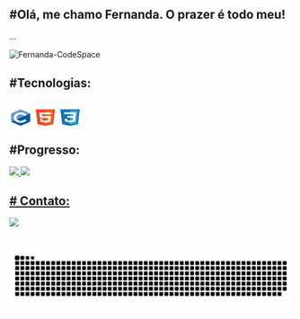 ## #Olá, me chamo Fernanda. O prazer é todo meu!

<p text-align="justify">

...

</p>

<img align="center" alt="Fernanda-CodeSpace" src="https://i.pinimg.com/originals/f9/57/6f/f9576fca9fc8ef79976a1d6327bbe9ae.gif"/>

## #Tecnologias:

<div style="display: inline_block"><br>
<img align="center" alt="Fernanda-C" height="30" width="40" src="https://raw.githubusercontent.com/devicons/devicon/master/icons/c/c-original.svg">
<img align="center" alt="Fernanda-HTML" height="30" width="40" src="https://raw.githubusercontent.com/devicons/devicon/master/icons/html5/html5-original.svg">
<img align="center" alt="Fernanda-CSS" height="30" width="40" src="https://raw.githubusercontent.com/devicons/devicon/master/icons/css3/css3-original.svg">
</div>

## #Progresso:

<div>
<a href="https://github.com/mfbyrodrigues">
<img height="180em" src="https://github-readme-stats.vercel.app/api?username=mfbyrodrigues&show_icons=true&theme=dracula&include_all_commits=true&count_private=true"/>
<img height="180em" src="https://github-readme-stats.vercel.app/api/top-langs/?username=mfbyrodrigues&layout=compact&langs_count=16&theme=dracula"/>
</div>

## # Contato:

<div>
<a [href="n.nandcchi@gmail.com](mailto:href=%22n.nandcchi@gmail.com)"><img src="https://img.shields.io/badge/-Gmail-%23333?style=for-the-badge&logo=gmail&logoColor=white" target="_blank"></a>
</div>

# #

<picture align="center">
<source media="(prefers-color-scheme: dark)" srcset="https://raw.githubusercontent.com/mfbyrodrigues/mfbyrodrigues/output/github-contribution-grid-snake-dark.svg">
<source media="(prefers-color-scheme: light)" srcset="https://raw.githubusercontent.com/mfbyrodrigues/mfbyrodrigues/output/github-contribution-grid-snake-dark.svg">
<img align="center" alt="github contribution grid snake animation" src="https://raw.githubusercontent.com/mfbyrodrigues/mfbyrodrigues/output/github-contribution-grid-snake.svg">
</picture>
